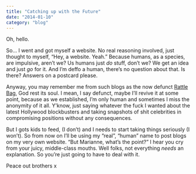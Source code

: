 ```yaml
---
title: "Catching up with the Future"
date: "2014-01-10"
category: "blog"
---
```

Oh, hello.

So… I went and got myself a website. No real reasoning involved, just thought to myself, “Hey, a website. Yeah.” Because humans, as a species, are impulsive, aren’t we? Us humans just *do* stuff, don’t we? We get an idea and just *go* for it. And I’m deffo a human, there’s no question about that. Is there? Answers on a postcard please.

Anyway, you may remember me from such blogs as the now defunct [Rattle Bag](http://www.themuseumof.blogspot.com/), God rest its soul. I mean, I say defunct, maybe I’ll revive it at some point, because as we established, I’m only human and sometimes I miss the anonymity of it all. Y’know, just saying whatever the fuck I wanted about the latest Hollywood blockbusters and taking snapshots of shit celebrities in compromising positions without any consequences.

But I gots kids to feed, (I don’t) and I needs to start taking things seriously (I won’t). So from now on I’ll be using my “real”, “human” name to post blogs on my very own website. “But Marianne, what’s the point?” I hear you cry from your juicy, middle-class mouths. Well folks, not everything *needs* an explanation. So you’re just going to have to deal with it.

Peace out brothers x
